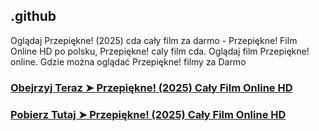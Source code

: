 ## .github

Oglądaj Przepiękne! (2025) cda cały film za darmo - Przepiękne! Film Online HD po polsku, Przepiękne! caly film cda. Oglądaj film Przepiękne! online. Gdzie można oglądać Przepiękne! filmy za Darmo

### [Obejrzyj Teraz ➤ Przepiękne! (2025) Cały Film Online HD](https://watching4khdmovies.blogspot.com/2025/03/przepiekne.html)

### [Pobierz Tutaj ➤ Przepiękne! (2025) Cały Film Online HD](https://watching4khdmovies.blogspot.com/2025/03/przepiekne.html)

